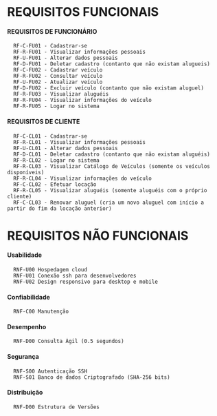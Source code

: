 # REQUISITOS FUNCIONAIS
#### REQUISITOS DE FUNCIONÁRIO
      RF-C-FU01 - Cadastrar-se
      RF-R-FU01 - Visualizar informações pessoais
      RF-U-FU01 - Alterar dados pessoais
      RF-D-FU01 - Deletar cadastro (contanto que não existam alugueis)
      RF-C-FU02 - Cadastrar veículo
      RF-R-FU02 - Consultar veículo
      RF-U-FU02 - Atualizar veículo
      RF-D-FU02 - Excluir veículo (contanto que não existam aluguel)
      RF-R-FU03 - Visualizar aluguéis
      RF-R-FU04 - Visualizar informações do veículo
      RF-R-FU05 - Logar no sistema
      
 #### REQUISITOS DE CLIENTE
      RF-C-CL01 - Cadastrar-se
      RF-R-CL01 - Visualizar informações pessoais
      RF-U-CL01 - Alterar dados pessoais
      RF-D-CL01 - Deletar cadastro (contanto que não existam aluguéis)
      RF-R-CL02 - Logar no sistema
      RF-R-CL03 - Visualizar Catálogo de Veículos (somente os veículos disponíveis)
      RF-R-CL04 - Visualizar informações do veículo
      RF-C-CL02 - Efetuar locação
      RF-R-CL05 - Visualizar aluguéis (somente aluguéis com o próprio cliente)
      RF-C-CL03 - Renovar aluguel (cria um novo aluguel com início a partir do fim da locação anterior)

# REQUISITOS NÃO FUNCIONAIS

#### Usabilidade
      RNF-U00 Hospedagem cloud
      RNF-U01 Conexão ssh para desenvolvedores
      RNF-U02 Design responsivo para desktop e mobile
      
#### Confiabilidade
      RNF-C00 Manutenção

#### Desempenho
      RNF-D00 Consulta Ágil (0.5 segundos)

#### Segurança
      RNF-S00 Autenticação SSH
      RNF-S01 Banco de dados Criptografado (SHA-256 bits)
      
#### Distribuição
      RNF-D00 Estrutura de Versões
